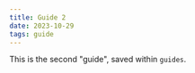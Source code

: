 ```yaml
---
title: Guide 2
date: 2023-10-29
tags: guide
---
```


This is the second "guide", saved within `guides`.